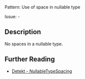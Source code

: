 Pattern: Use of space in nullable type

Issue: -

## Description

No spaces in a nullable type.

## Further Reading

* [Detekt - NullableTypeSpacing](https://detekt.dev/docs/rules/formatting/#nullabletypespacing)